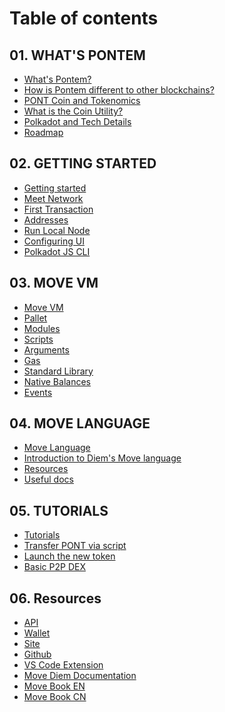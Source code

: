 # Table of contents

## 01. WHAT'S PONTEM
* [What's Pontem?](./pontem/README.md)
* [How is Pontem different to other blockchains?](./pontem/how_pontem_different.md)
* [PONT Coin and Tokenomics]()
* [What is the Coin Utility?]()
* [Polkadot and Tech Details]()
* [Roadmap]()

## 02. GETTING STARTED
* [Getting started]()
* [Meet Network]()
* [First Transaction]()
* [Addresses]()
* [Run Local Node]()
* [Configuring UI]()
* [Polkadot JS CLI]()

## 03. MOVE VM
* [Move VM](./move_vm/README.md)
* [Pallet](./move_vm/pallet.md)
* [Modules](./move_vm/modules.md)
* [Scripts](./move_vm/scripts.md)
* [Arguments](./move_vm/arguments.md)
* [Gas](./move_vm/gas.md)
* [Standard Library](./move_vm/stdlib.md)
* [Native Balances]()
* [Events]()

## 04. MOVE LANGUAGE
* [Move Language](./lang/README.md)
* [Introduction to Diem's Move language]()
* [Resources](./lang/resources.md)
* [Useful docs]()

## 05. TUTORIALS
* [Tutorials]()
* [Transfer PONT via script]()
* [Launch the new token]()
* [Basic P2P DEX]()

## 06. Resources
* [API]()
* [Wallet]()
* [Site](https://pontem.network)
* [Github](https://github.com/pontem-network)
* [VS Code Extension](https://marketplace.visualstudio.com/items?itemName=PontemNetwork.move-language)
* [Move Diem Documentation](https://developers.diem.com/main/docs/move-introduction)
* [Move Book EN](https://move-book.com)
* [Move Book CN](https://move-book.com/cn/)
